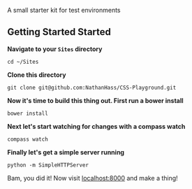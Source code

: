 A small starter kit for test environments

## Getting Started Started


**Navigate to your `Sites` directory**

```
cd ~/Sites
```

**Clone this directory**
```
git clone git@github.com:NathanHass/CSS-Playground.git
```

**Now it's time to build this thing out. First run a bower install**
```
bower install
```

**Next let's start watching for changes with a compass watch**
```
compass watch
```

**Finally let's get a simple server running**
```
python -m SimpleHTTPServer
```

Bam, you did it! Now visit [localhost:8000](http://localhost:8000/) and make a thing!
